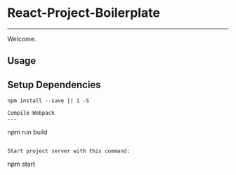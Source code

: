 # React-Project-Boilerplate
---

Welcome.

Usage
---

Setup Dependencies
---

```
npm install --save || i -S

Compile Webpack
---

```
npm run build
``` 

Start project server with this command:

```
npm start
```


